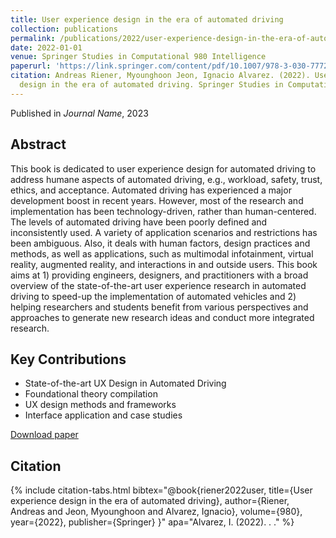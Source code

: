 ```yaml
---
title: User experience design in the era of automated driving
collection: publications
permalink: /publications/2022/user-experience-design-in-the-era-of-automated-dri
date: 2022-01-01
venue: Springer Studies in Computational 980 Intelligence
paperurl: 'https://link.springer.com/content/pdf/10.1007/978-3-030-77726-5.pdf'
citation: Andreas Riener, Myounghoon Jeon, Ignacio Alvarez. (2022). User experience
  design in the era of automated driving. Springer Studies in Computational 980.
---
```


Published in *Journal Name*, 2023

## Abstract

This book is dedicated to user experience design for automated driving to address humane aspects of automated driving, e.g., workload, safety, trust, ethics, and acceptance. Automated driving has experienced a major development boost in recent years. However, most of the research and implementation has been technology-driven, rather than human-centered. The levels of automated driving have been poorly defined and inconsistently used. A variety of application scenarios and restrictions has been ambiguous. Also, it deals with human factors, design practices and methods, as well as applications, such as multimodal infotainment, virtual reality, augmented reality, and interactions in and outside users. This book aims at 1) providing engineers, designers, and practitioners with a broad overview of the state-of-the-art user experience research in automated driving to speed-up the implementation of automated vehicles and 2) helping researchers and students benefit from various perspectives and approaches to generate new research ideas and conduct more integrated research.

## Key Contributions

* State-of-the-art UX Design in Automated Driving
* Foundational theory compilation
* UX design methods and frameworks
* Interface application and case studies

[Download paper](https://link.springer.com/content/pdf/10.1007/978-3-030-77726-5.pdf)

## Citation

{% include citation-tabs.html 
  bibtex="@book{riener2022user,
  title={User experience design in the era of automated driving},
  author={Riener, Andreas and Jeon, Myounghoon and Alvarez, Ignacio},
  volume={980},
  year={2022},
  publisher={Springer}
}" 
  apa="Alvarez, I. (2022). . ." %}